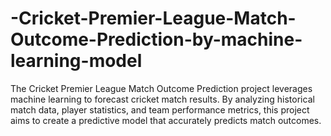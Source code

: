 # -Cricket-Premier-League-Match-Outcome-Prediction-by-machine-learning-model
The Cricket Premier League Match Outcome Prediction project leverages machine learning to forecast cricket match results. By analyzing historical match data, player statistics, and team performance metrics, this project aims to create a predictive model that accurately predicts match outcomes.
